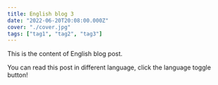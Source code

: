 ```yaml
---
title: English blog 3
date: "2022-06-20T20:08:00.000Z"
cover: "./cover.jpg"
tags: ["tag1", "tag2", "tag3"]
---
```


This is the content of English blog post.

You can read this post in different language, click the language toggle button!

